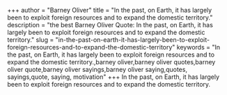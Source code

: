 +++
author = "Barney Oliver"
title = "In the past, on Earth, it has largely been to exploit foreign resources and to expand the domestic territory."
description = "the best Barney Oliver Quote: In the past, on Earth, it has largely been to exploit foreign resources and to expand the domestic territory."
slug = "in-the-past-on-earth-it-has-largely-been-to-exploit-foreign-resources-and-to-expand-the-domestic-territory"
keywords = "In the past, on Earth, it has largely been to exploit foreign resources and to expand the domestic territory.,barney oliver,barney oliver quotes,barney oliver quote,barney oliver sayings,barney oliver saying,quotes, sayings,quote, saying, motivation"
+++
In the past, on Earth, it has largely been to exploit foreign resources and to expand the domestic territory.
